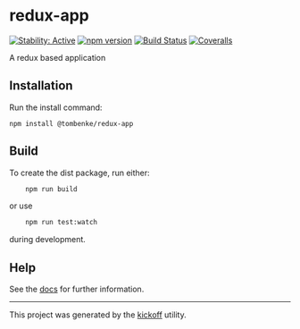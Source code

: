 redux-app
=========

[![Stability: Active](https://masterminds.github.io/stability/active.svg)](https://masterminds.github.io/stability/active.html)
[![npm version][npm-badge]][npm-url]
[![Build Status][travis-badge]][travis-url]
[![Coveralls][BadgeCoveralls]][Coveralls]

A redux based application

## Installation

Run the install command:

    npm install @tombenke/redux-app


## Build

To create the dist package, run either:

```bash
    npm run build
```

or use

```bash
    npm run test:watch
```

during development.

## Help

See the [docs](https://tombenke.github.io/redux-app/) for further information.

---

This project was generated by the [kickoff](https://github.com/tombenke/kickoff) utility.

[npm-badge]: https://badge.fury.io/js/redux-app.svg
[npm-url]: https://badge.fury.io/js/@tombenke/redux-app
[travis-badge]: https://api.travis-ci.org/tombenke/redux-app.svg
[travis-url]: https://travis-ci.org/tombenke/redux-app
[Coveralls]: https://coveralls.io/github/tombenke/redux-app?branch=master
[BadgeCoveralls]: https://coveralls.io/repos/github/tombenke/redux-app/badge.svg?branch=master

